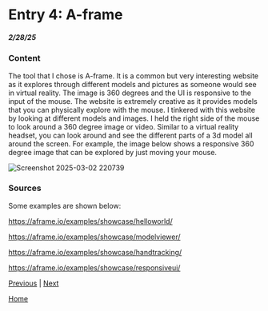 # Entry 4: A-frame
##### 2/28/25

### Content

The tool that I chose is A-frame. It is a common but very interesting website as it explores through different models and pictures as someone would see in virtual reality. The image is 360 degrees and the UI is responsive to the input of the mouse. The website is extremely creative as it provides models that you can physically explore with the mouse. I tinkered with this website by looking at different models and images. I held the right side of the mouse to look around a 360 degree image or video. Similar to a virtual reality headset, you can look around and see the different parts of a 3d model all around the screen. For example, the image below shows a responsive 360 degree image that can be explored by just moving your mouse.

![Screenshot 2025-03-02 220739](https://github.com/user-attachments/assets/2c68b50d-e6f0-4c98-8da8-8342b7e0c067)

### Sources

Some examples are shown below:

https://aframe.io/examples/showcase/helloworld/ 

https://aframe.io/examples/showcase/modelviewer/

https://aframe.io/examples/showcase/handtracking/

https://aframe.io/examples/showcase/responsiveui/

[Previous](entry03.md) | [Next](entry05.md)

[Home](../README.md)
